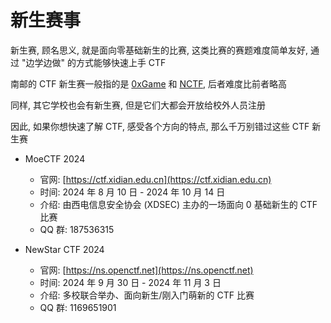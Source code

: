 # 新生赛事

新生赛, 顾名思义, 就是面向零基础新生的比赛, 这类比赛的赛题难度简单友好,  通过 "边学边做" 的方式能够快速上手 CTF

南邮的 CTF 新生赛一般指的是 [0xGame](/introduction/faq/#0xgame) 和 [NCTF](/introduction/faq/#nctf), 后者难度比前者略高

同样, 其它学校也会有新生赛, 但是它们大都会开放给校外人员注册

因此, 如果你想快速了解 CTF, 感受各个方向的特点, 那么千万别错过这些 CTF 新生赛

- MoeCTF 2024
    - 官网: [https://ctf.xidian.edu.cn](https://ctf.xidian.edu.cn)
    - 时间: 2024 年 8 月 10 日 - 2024 年 10 月 14 日
    - 介绍: 由西电信息安全协会 (XDSEC) 主办的一场面向 0 基础新生的 CTF 比赛
    - QQ 群: 187536315

- NewStar CTF 2024
    - 官网: [https://ns.openctf.net](https://ns.openctf.net)
    - 时间: 2024 年 9 月 30 日 - 2024 年 11 月 3 日
    - 介绍: 多校联合举办、面向新生/刚入门萌新的 CTF 比赛
    - QQ 群: 1169651901
